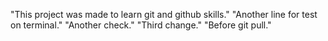 "This project was made to learn git and github skills."
"Another line for test on terminal."
"Another check."
"Third change."
"Before git pull."
